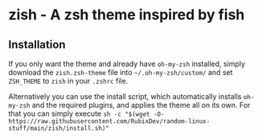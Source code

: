 # zish - A zsh theme inspired by fish

## Installation
If you only want the theme and already have `oh-my-zsh` installed, simply download the `zish.zsh-theme` file into `~/.oh-my-zsh/custom/` and set `ZSH_THEME` to `zish` in your `.zshrc` file.

Alternatively you can use the install script, which automatically installs `oh-my-zsh` and the required plugins, and applies the theme all on its own.
For that you can simply execute `sh -c "$(wget -O- https://raw.githubusercontent.com/RubixDev/random-linux-stuff/main/zish/install.sh)"`

